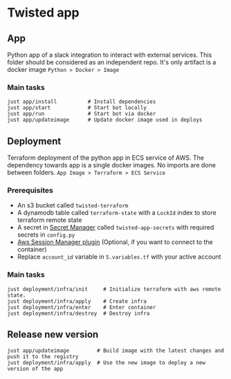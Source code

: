 # Twisted app

## App
Python app of a slack integration to interact with external services.
This folder should be considered as an independent repo. It's only artifact is a docker image
`Python > Docker > Image`

### Main tasks
```
just app/install          # Install dependencies
just app/start            # Start bot locally
just app/run              # Start bot via docker
just app/updateimage      # Update docker image used in deploys
```


## Deployment
Terraform deployment of the python app in ECS service of AWS.
The dependency towards app is a single docker images. No imports are done between folders.
`App Image > Terraform > ECS Service`

### Prerequisites
- An s3 bucket called `twisted-terraform`
- A dynamodb table called `terraform-state` with a `LockId` index to store terraform remote state
- A secret in [Secret Manager](https://us-east-1.console.aws.amazon.com/secretsmanager/listsecrets?region=us-east-1)  called `twisted-app-secrets` with required secrets in `config.py`
- [Aws Session Manager plugin](https://docs.aws.amazon.com/systems-manager/latest/userguide/session-manager-working-with-install-plugin.html#install-plugin-linux) (Optional, if you want to connect to the container)
- Replace `account_id` variable in `5.variables.tf` with your active account

### Main tasks
```
just deployment/infra/init     # Initialize terraform with aws remote state.
just deployment/infra/apply    # Create infra
just deployment/infra/enter    # Enter container
just deployment/infra/destroy  # Destroy infra
```


## Release new version
```
just app/updateimage         # Build image with the latest changes and push it to the registry
just deployment/infra/apply  # Use the new image to deploy a new version of the app
```